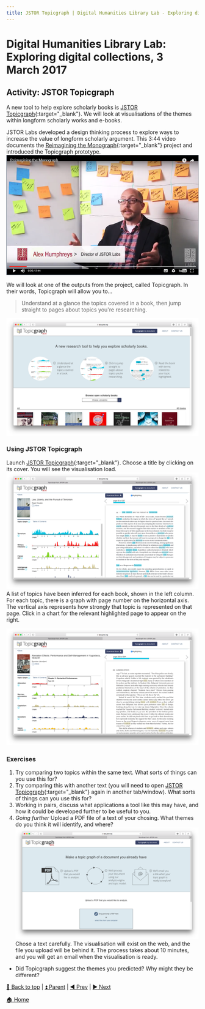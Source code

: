```yaml
---
title: JSTOR Topicgraph | Digital Humanities Library Lab - Exploring digital collections, 3 March 2017
---
```


# Digital Humanities Library Lab: Exploring digital collections, 3 March 2017

## Activity: JSTOR Topicgraph
A new tool to help explore scholarly books is [JSTOR Topicgraph](https://labs.jstor.org/topicgraph/){:target="_blank"}. We will look at visualisations of the themes within longform scholarly works and e-books.

JSTOR Labs developed a design thinking process to explore ways to increase the value of longform scholarly argument. This 3:44 video documents the [Reimagining the Monograph](https://labs.jstor.org/monograph/){:target="_blank"} project and introduced the Topicgraph prototype.
[![Reimagining the Monograph](img/jtg-video.png)](https://www.youtube.com/watch?v=FQ6nV_GWxxo "Reimagining the Monograph")

We will look at one of the outputs from the project, called Topicgraph. In their words, Topicgraph will allow you to...
> Understand at a glance the topics covered in a book, then jump straight to pages about topics you're researching.

![JSTOR Topicgraph home page](img/jtg-110.png)

### Using JSTOR Topicgraph
Launch [JSTOR Topicgraph](https://labs.jstor.org/topicgraph/){:target="_blank"}. Choose a title by clicking on its cover. You will see the visualisation load.
![JSTOR Topicgraph example](img/jtg-120.png)
A list of topics have been inferred for each book, shown in the left column. 
For each topic, there is a graph with page number on the horizontal axis. The vertical axis represents how strongly that topic is represented on that page. Click in a chart for the relevant highlighted page to appear on the right.

![Click in the graphs](img/jtg-130.png)

### Exercises
1. Try comparing two topics within the same text. What sorts of things can you use this for?
2. Try comparing this with another text (you will need to open [JSTOR Topicgraph](https://labs.jstor.org/topicgraph/){:target="_blank"} again in another tab/window). What sorts of things can you use this for?
3. Working in pairs, discuss what applications a tool like this may have, and how it could be developed further to be useful to you.
4. _Going further_ Upload a PDF file of a text of your chosing. What themes do you think it will identify, and where?
![Upload your document to Topicgraph](img/jtg-140.png)
Chose a text carefully. The visualisation will exist on the web, and the file you upload will be behind it.
The process takes about 10 minutes, and you will get an email when the visualisation is ready.
- Did Topicgraph suggest the themes you predicted? Why might they be different?


[:arrow_up_small: Back to top](#activity-jstor-topicgraph) | [:arrow_double_up: Parent](index.html) | [:arrow_backward: Prev](jischc.html) | [:arrow_forward: Next](ammo.html)

[:house: Home](/)
